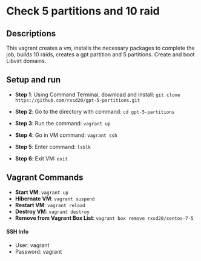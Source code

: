 
Check 5 partitions and 10 raid
==============
## Descriptions
This vagrant creates a vm, installs the necessary packages to complete the job, builds 10 raids, creates a gpt partition and 5 partitions. Create and boot Libvirt domains.

## Setup and run
* **Step 1**: Using Command Terminal, download and install: ```git clone https://github.com/rxsd20/gpt-5-partitions.git```

* **Step 2**: Go to the directory with command: ```cd gpt-5-partitions```

* **Step 3**: Run the command: ```vagrant up```

* **Step 4**: Go in VM command: ```vagrant ssh```

* **Step 5**: Enter command: ```lsblk```

* **Step 6**: Exit VM: ```exit```


## Vagrant Commands
* **Start VM**: ```vagrant up```
* **Hibernate VM**: ```vagrant suspend```
* **Restart VM**: ```vagrant reload```
* **Destroy VM**: ```vagrant destroy```
* **Remove from Vagrant Box List**: ```vagrant box remove rxsd20/centos-7-5```

#### SSH Info
* User: vagrant
* Password: vagrant
